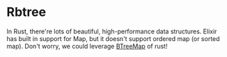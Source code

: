 # Rbtree

In Rust, there're lots of beautiful, high-performance data structures. Elixir has built in support for Map, but it doesn't support ordered map (or sorted map). Don't worry, we could leverage [BTreeMap](https://doc.rust-lang.org/std/collections/struct.BTreeMap.html) of rust!

